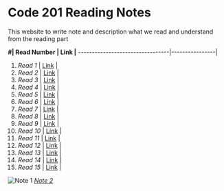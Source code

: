 # Code 201 Reading Notes
This website to write note and description what we read and understand from the reading part

 **#|      Read Number           | Link   |**
---------------------------------|----------------|
1. *Read 1*                      |  [Link]()      |
2. *Read 2*                      |  [Link]()      |
3. *Read 3*                      |  [Link]()      |
4. *Read 4*                      |  [Link]()      |
5. *Read 5*                      |  [Link]()      |
6. *Read 6*                      |  [Link]()      |
7. *Read 7*                      |  [Link]()      |
8. *Read 8*                      |  [Link]()      |
9. *Read 9*                      |  [Link]()      |
10. *Read 10*                    |  [Link]()      |
11. *Read 11*                    |  [Link]()      |
12. *Read 12*                    |  [Link]()      |
13. *Read 13*                    |  [Link]()      |
14. *Read 14*                    |  [Link]()      |
15. *Read 15*                    |  [Link]()      |
                                                    
![*Note 1*](https://www.google.com/url?sa=i&url=https%3A%2F%2Fonlinembanogmat.com%2Fthe-top-note-taking-apps-in-2020%2F&psig=AOvVaw0YePc1rKhaerVko5ZdNKz6&ust=1581941804936000&source=images&cd=vfe&ved=0CAIQjRxqFwoTCIjKlY-H1ucCFQAAAAAdAAAAABAD) 
[*Note 2*](https://www.google.com/url?sa=i&url=https%3A%2F%2Fsearchengineland.com%2Fcontent-designer-king-conversation-231773&psig=AOvVaw0YePc1rKhaerVko5ZdNKz6&ust=1581941804936000&source=images&cd=vfe&ved=0CAIQjRxqFwoTCIjKlY-H1ucCFQAAAAAdAAAAABAJ)                                                   